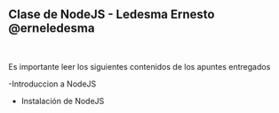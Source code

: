 ## Clase de NodeJS - Ledesma Ernesto @erneledesma
<br />

Es importante leer los siguientes contenidos de los apuntes entregados

-Introduccion a  NodeJS
- Instalación de NodeJS
